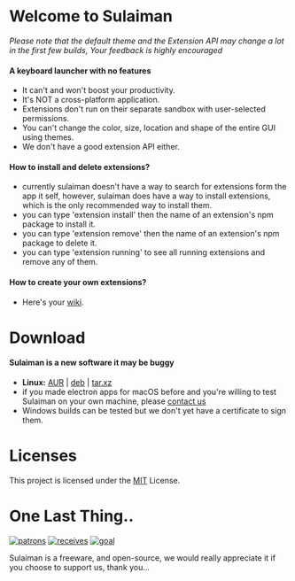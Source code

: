 # Welcome to Sulaiman

*Please note that the default theme and the Extension API may change a lot in the first few builds, Your feedback is highly encouraged*

#### A keyboard launcher with no features

- It can't and won't boost your productivity.
- It's NOT a cross-platform application.
- Extensions don't run on their separate sandbox with user-selected permissions.
- You can't change the color, size, location and shape of the entire GUI using themes.
- We don't have a good extension API either.

#### How to install and delete extensions?

- currently sulaiman doesn't have a way to search for extensions form the app it self, however,
sulaiman does have a way to install extensions, which is the only recommended way to install them.
- you can type 'extension install' then the name of an extension's npm package to install it.
- you can type 'extension remove' then the name of an extension's npm package to delete it.
- you can type 'extension running' to see all running extensions and remove any of them.

#### How to create your own extensions?

- Here's your [wiki](https://gitlab.com/herpproject/Sulaiman/wikis/home).

# Download
#### Sulaiman is a new software it may be buggy

- **Linux:**
[AUR](https://aur.archlinux.org/packages/sulaiman) |
[deb](https://gitlab.com/herpproject/Sulaiman/-/jobs/artifacts/release/raw/public/Sulaiman.deb?job=build) |
[tar.xz](https://gitlab.com/herpproject/Sulaiman/-/jobs/artifacts/release/raw/public/Sulaiman.tar.xz?job=build)  
- if you made electron apps for macOS before and you're willing to test Sulaiman on your own machine, please [contact us](mailto:herpproject0@gmail.com)
- Windows builds can be tested but we don't yet have a certificate to sign them.

# Licenses
This project is licensed under the [MIT](https://gitlab.com/herpproject/Sulaiman/blob/development/LICENSE) License.  

# One Last Thing..

[![patrons](https://img.shields.io/liberapay/patrons/herpproject.svg?logo=liberapay)](https://liberapay.com/herpproject/)
[![receives](https://img.shields.io/liberapay/receives/herpproject.svg?logo=liberapay)](https://liberapay.com/herpproject)
[![goal](https://img.shields.io/liberapay/goal/herpproject.svg?logo=liberapay)](https://liberapay.com/herpproject/donate)

Sulaiman is a freeware, and open-source, we would really appreciate it if you choose to support us, thank you...
